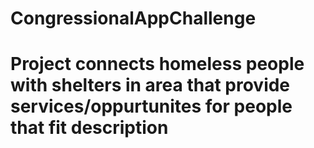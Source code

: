 # CongressionalAppChallenge

# Project connects homeless people with shelters in area that provide services/oppurtunites for people that fit description